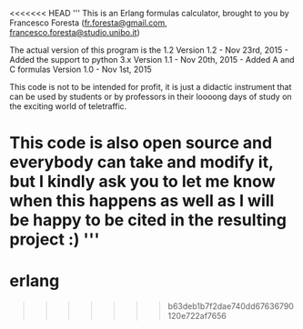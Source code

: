 <<<<<<< HEAD
'''
This is an Erlang formulas calculator, brought to you by Francesco Foresta (fr.foresta@gmail.com, francesco.foresta@studio.unibo.it)

The actual version of this program is the 1.2
Version 1.2 - Nov 23rd, 2015 - Added the support to python 3.x
Version 1.1 - Nov 20th, 2015 - Added A and C formulas
Version 1.0 - Nov 1st, 2015

This code is not to be intended for profit, it is just a didactic instrument that can be used by students or by professors in their loooong days of study on the exciting world of teletraffic.
 
This code is also open source and everybody can take and modify it, but I kindly ask you to let me know when this happens as well as I will be happy to be cited in the resulting project :)
'''
=======
# erlang
>>>>>>> b63deb1b7f2dae740dd67636790120e722af7656
